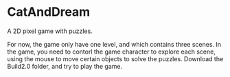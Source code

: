 # CatAndDream
A 2D pixel game with puzzles.

For now, the game only have one level, and which contains three scenes.
In the game, you need to contorl the game character to explore each scene, using the mouse to move certain objects to solve the puzzles.
Download the Build2.0 folder, and try to play the game.
